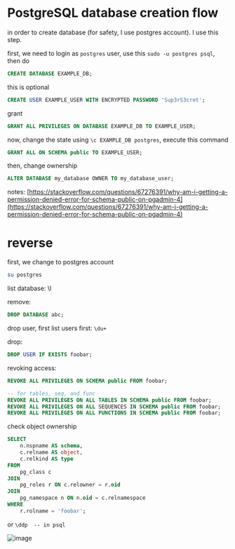 # PostgreSQL database creation flow

in order to create database (for safety, I use postgres account). I use this step.

first, we need to login as `postgres` user, use this `sudo -u postgres psql`, then do

```sql
CREATE DATABASE EXAMPLE_DB;
```

this is optional
```sql
CREATE USER EXAMPLE_USER WITH ENCRYPTED PASSWORD 'Sup3rS3cret';
```

grant
```sql
GRANT ALL PRIVILEGES ON DATABASE EXAMPLE_DB TO EXAMPLE_USER;
```

now, change the state using `\c EXAMPLE_DB postgres`, execute this command
```sql
GRANT ALL ON SCHEMA public TO EXAMPLE_USER;
```

then, change ownership
```sql
ALTER DATABASE my_database OWNER TO my_database_user;
```

notes: [https://stackoverflow.com/questions/67276391/why-am-i-getting-a-permission-denied-error-for-schema-public-on-pgadmin-4](https://stackoverflow.com/questions/67276391/why-am-i-getting-a-permission-denied-error-for-schema-public-on-pgadmin-4)

# reverse
first, we change to postgres account

```sh
su postgres
```

list database: \l

remove: 
```sql
DROP DATABASE abc;
```

drop user, first list users first: `\du+`

drop: 
```sql
DROP USER IF EXISTS foobar;
```

revoking access:
```sql
REVOKE ALL PRIVILEGES ON SCHEMA public FROM foobar;

-- for tables, seq, and func
REVOKE ALL PRIVILEGES ON ALL TABLES IN SCHEMA public FROM foobar;
REVOKE ALL PRIVILEGES ON ALL SEQUENCES IN SCHEMA public FROM foobar;
REVOKE ALL PRIVILEGES ON ALL FUNCTIONS IN SCHEMA public FROM foobar;
```

check object ownership
```sql
SELECT 
    n.nspname AS schema,
    c.relname AS object,
    c.relkind AS type
FROM 
    pg_class c
JOIN 
    pg_roles r ON c.relowner = r.oid
JOIN 
    pg_namespace n ON n.oid = c.relnamespace
WHERE 
    r.rolname = 'foobar';
```

or `\ddp  -- in psql`

![image](/assets/08cc43216f16468ffcbee888ebce378d43f37d2274255cbb1703717d8ed8d60e25cd23eacb92df00cc8b837a72d9949d4a78e490133b31616819c7e1.png)